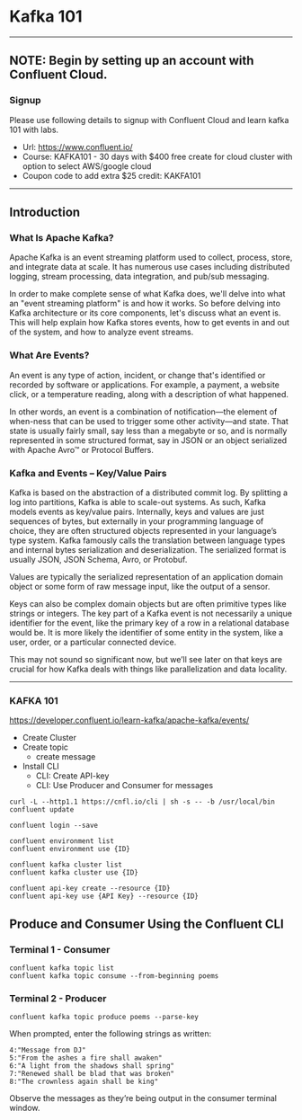 # Kafka 101

--------------------------------------------------------------
## NOTE: Begin by setting up an account with Confluent Cloud.

### Signup

Please use following details to signup with Confluent Cloud and learn kafka 101 with labs.

- Url: https://www.confluent.io/
- Course: KAFKA101 - 30 days with $400 free create for cloud cluster with option to select AWS/google cloud
- Coupon code to add extra $25 credit: KAKFA101

--------------------------------------------------------------

## Introduction

### What Is Apache Kafka?

Apache Kafka is an event streaming platform used to collect, process, store, and integrate data at scale. It has numerous use cases including distributed logging, stream processing, data integration, and pub/sub messaging.

In order to make complete sense of what Kafka does, we'll delve into what an "event streaming platform" is and how it works. So before delving into Kafka architecture or its core components, let's discuss what an event is. This will help explain how Kafka stores events, how to get events in and out of the system, and how to analyze event streams.


### What Are Events?
An event is any type of action, incident, or change that's identified or recorded by software or applications. For example, a payment, a website click, or a temperature reading, along with a description of what happened.

In other words, an event is a combination of notification—the element of when-ness that can be used to trigger some other activity—and state. That state is usually fairly small, say less than a megabyte or so, and is normally represented in some structured format, say in JSON or an object serialized with Apache Avro™ or Protocol Buffers.


### Kafka and Events – Key/Value Pairs

Kafka is based on the abstraction of a distributed commit log. By splitting a log into partitions, Kafka is able to scale-out systems. As such, Kafka models events as key/value pairs. Internally, keys and values are just sequences of bytes, but externally in your programming language of choice, they are often structured objects represented in your language’s type system. Kafka famously calls the translation between language types and internal bytes serialization and deserialization. The serialized format is usually JSON, JSON Schema, Avro, or Protobuf.

Values are typically the serialized representation of an application domain object or some form of raw message input, like the output of a sensor.

Keys can also be complex domain objects but are often primitive types like strings or integers. The key part of a Kafka event is not necessarily a unique identifier for the event, like the primary key of a row in a relational database would be. It is more likely the identifier of some entity in the system, like a user, order, or a particular connected device.

This may not sound so significant now, but we’ll see later on that keys are crucial for how Kafka deals with things like parallelization and data locality.


--------------------------

### KAFKA 101

https://developer.confluent.io/learn-kafka/apache-kafka/events/

 - Create Cluster
 - Create topic
   - create message
- Install CLI
  - CLI: Create API-key
  - CLI: Use Producer and Consumer for messages

```
curl -L --http1.1 https://cnfl.io/cli | sh -s -- -b /usr/local/bin
confluent update

confluent login --save

confluent environment list
confluent environment use {ID}

confluent kafka cluster list
confluent kafka cluster use {ID}

confluent api-key create --resource {ID}
confluent api-key use {API Key} --resource {ID}

```
## Produce and Consumer Using the Confluent CLI

### Terminal 1 - Consumer

```
confluent kafka topic list
confluent kafka topic consume --from-beginning poems
```

### Terminal 2 - Producer

```
confluent kafka topic produce poems --parse-key
```

When prompted, enter the following strings as written:

```
4:"Message from DJ"
5:"From the ashes a fire shall awaken"
6:"A light from the shadows shall spring"
7:"Renewed shall be blad that was broken"
8:"The crownless again shall be king"
```

Observe the messages as they’re being output in the consumer terminal window.

